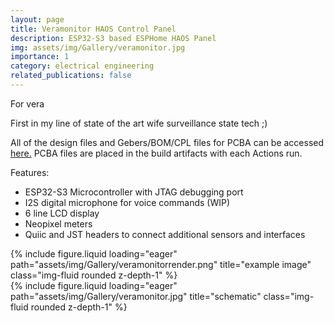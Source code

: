 ```yaml
---
layout: page
title: Veramonitor HAOS Control Panel
description: ESP32-S3 based ESPHome HAOS Panel
img: assets/img/Gallery/veramonitor.jpg
importance: 1
category: electrical engineering
related_publications: false
---
```

For vera

First in my line of state of the art wife surveillance state tech ;)

All of the design files and Gebers/BOM/CPL files for PCBA can be accessed <a href="https://github.com/eigenlucy/ESPHome-Panel/">here.</a> PCBA files are placed in the build artifacts with each Actions run. 

Features:
<ul>
    <li>ESP32-S3 Microcontroller with JTAG debugging port</li>
    <li>I2S digital microphone for voice commands (WIP)</li>
    <li>6 line LCD display</li>
    <li>Neopixel meters</li>
    <li>Quiic and JST headers to connect additional sensors and interfaces</li>
</ul>
<div class="row">
    <div class="col-sm mt-2 mt-md-0">
        {% include figure.liquid loading="eager" path="assets/img/Gallery/veramonitorrender.png" title="example image" class="img-fluid rounded z-depth-1" %}
    </div>
    <div class="col-sm mt-2 mt-md-0">
        {% include figure.liquid loading="eager" path="assets/img/Gallery/veramonitor.jpg" title="schematic" class="img-fluid rounded z-depth-1" %}
    </div>
</div>

